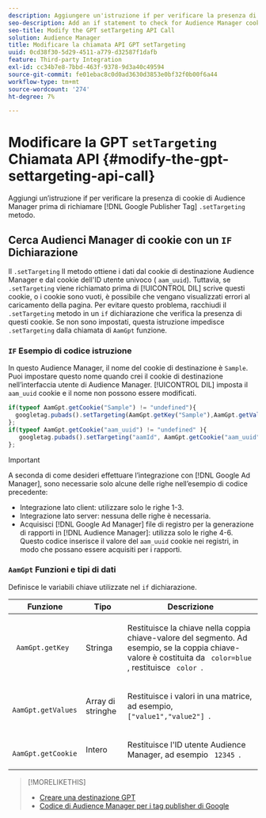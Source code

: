 ```yaml
---
description: Aggiungere un'istruzione if per verificare la presenza di cookie di Audience Manager prima di chiamare il metodo Google Publisher Tag .setTargeting.
seo-description: Add an if statement to check for Audience Manager cookies before calling the Google Publisher Tag .setTargeting method.
seo-title: Modify the GPT setTargeting API Call
solution: Audience Manager
title: Modificare la chiamata API GPT setTargeting
uuid: 0cd38f30-5d29-4511-a779-d32587f1dafb
feature: Third-party Integration
exl-id: cc34b7e8-7bbd-463f-9378-9d3a40c49594
source-git-commit: fe01ebac8c0d0ad3630d3853e0bf32f0b00f6a44
workflow-type: tm+mt
source-wordcount: '274'
ht-degree: 7%

---
```


# Modificare la GPT `setTargeting` Chiamata API {#modify-the-gpt-settargeting-api-call}

Aggiungi un’istruzione if per verificare la presenza di cookie di Audience Manager prima di richiamare [!DNL Google Publisher Tag] `.setTargeting` metodo.

## Cerca Audienci Manager di cookie con un `IF` Dichiarazione

Il `.setTargeting` Il metodo ottiene i dati dal cookie di destinazione Audience Manager e dal cookie dell&#39;ID utente univoco ( `aam_uuid`). Tuttavia, se `.setTargeting` viene richiamato prima di [!UICONTROL DIL] scrive questi cookie, o i cookie sono vuoti, è possibile che vengano visualizzati errori al caricamento della pagina. Per evitare questo problema, racchiudi il `.setTargeting` metodo in un `if` dichiarazione che verifica la presenza di questi cookie. Se non sono impostati, questa istruzione impedisce `.setTargeting` dalla chiamata di `AamGpt` funzione.

### `IF` Esempio di codice istruzione

In questo Audience Manager, il nome del cookie di destinazione è `Sample`. Puoi impostare questo nome quando crei il cookie di destinazione nell’interfaccia utente di Audience Manager. [!UICONTROL DIL] imposta il `aam_uuid` cookie e il nome non possono essere modificati.

```js
if(typeof AamGpt.getCookie("Sample") != "undefined"){ 
  googletag.pubads().setTargeting(AamGpt.getKey("Sample"),AamGpt.getValues("Sample")); 
}; 
if(typeof AamGpt.getCookie("aam_uuid") != "undefined" ){ 
   googletag.pubads().setTargeting("aamId", AamGpt.getCookie("aam_uuid")); 
};
```

>[!IMPORTANT]
>
>A seconda di come desideri effettuare l’integrazione con [!DNL Google Ad Manager], sono necessarie solo alcune delle righe nell’esempio di codice precedente:
>
>* Integrazione lato client: utilizzare solo le righe 1-3.
>* Integrazione lato server: nessuna delle righe è necessaria.
>* Acquisisci [!DNL Google Ad Manager] file di registro per la generazione di rapporti in [!DNL Audience Manager]: utilizza solo le righe 4-6. Questo codice inserisce il valore del `aam_uuid` cookie nei registri, in modo che possano essere acquisiti per i rapporti.


### `AamGpt` Funzioni e tipi di dati

Definisce le variabili chiave utilizzate nel `if` dichiarazione.

<table id="table_881391C9BDDF4FACAFC37A47B14B31A1"> 
 <thead> 
  <tr> 
   <th colname="col1" class="entry"> Funzione </th> 
   <th colname="col2" class="entry"> Tipo </th> 
   <th colname="col3" class="entry"> Descrizione </th> 
  </tr> 
 </thead>
 <tbody> 
  <tr> 
   <td colname="col1"> <p> <code> AamGpt.getKey </code> </p> </td> 
   <td colname="col2"> <p>Stringa </p> </td> 
   <td colname="col3"> <p>Restituisce la chiave nella coppia chiave-valore del segmento. Ad esempio, se la coppia chiave-valore è costituita da <code> color=blue </code>, restituisce <code> color </code>. </p> </td> 
  </tr> 
  <tr> 
   <td colname="col1"> <p> <code> AamGpt.getValues </code> </p> </td> 
   <td colname="col2"> <p>Array di stringhe </p> </td> 
   <td colname="col3"> <p>Restituisce i valori in una matrice, ad esempio, <code> ["value1","value2"] </code>. </p> </td> 
  </tr> 
  <tr> 
   <td colname="col1"> <p> <code> AamGpt.getCookie </code> </p> </td> 
   <td colname="col2"> <p>Intero </p> </td> 
   <td colname="col3"> <p>Restituisce l'ID utente Audience Manager, ad esempio <code> 12345 </code>. </p> </td> 
  </tr>
 </tbody>
</table>

>[!MORELIKETHIS]
>
>* [Creare una destinazione GPT](../../integration/gpt-aam-destination/gpt-aam-create-destination.md)
>* [Codice di Audience Manager per i tag publisher di Google](../../integration/gpt-aam-destination/gpt-aam-aamgpt-code.md)

